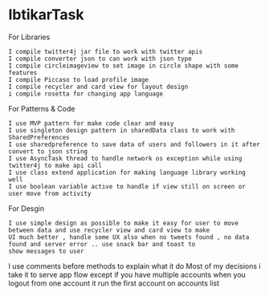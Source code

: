 # IbtikarTask

For Libraries

    I compile twitter4j jar file to work with twitter apis
    I compile converter json to can work with json type 
    I compile circleimageview to set image in circle shape with some features
    I compile Piccaso to load profile image 
    I compile recycler and card view for layout design 
    i compile rosetta for changing app language 

For Patterns & Code

    I use MVP pattern for make code clear and easy
    I use singleton design pattern in sharedData class to work with SharedPreferences
    I use sharedpreference to save data of users and followers in it after convert to json string 
    I use AsyncTask thread to handle network os exception while using twitter4j to make api call
    I use class extend application for making language library working well
    I use boolean variable active to handle if view still on screen or user move from activity
    
For Desgin

    I use simple design as possible to make it easy for user to move between data and use recycler view and card view to make
    UI much better , handle some UX also when no tweets found , no data found and server error .. use snack bar and toast to 
    show messages to user 

I use comments before methods to explain what it do 
Most of my decisions i take it to serve app flow except if you have multiple accounts when you logout from one account it run the first account on accounts list 

